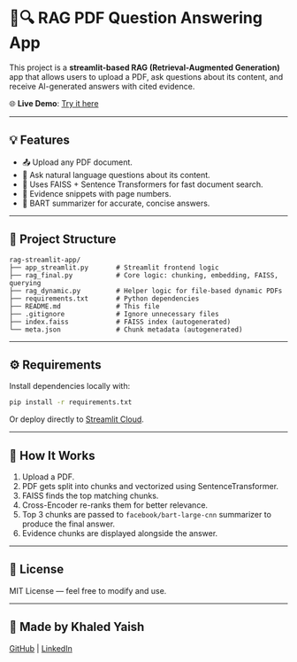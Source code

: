 # 📄🔍 RAG PDF Question Answering App

This project is a **streamlit-based RAG (Retrieval-Augmented Generation)** app that allows users to upload a PDF, ask questions about its content, and receive AI-generated answers with cited evidence.

🌐 **Live Demo**: [Try it here](https://rag-app-stremlit-khaledyaish.streamlit.app/)

---

## 💡 Features

- 📤 Upload any PDF document.
- 💬 Ask natural language questions about its content.
- 🧠 Uses FAISS + Sentence Transformers for fast document search.
- 📑 Evidence snippets with page numbers.
- 🧾 BART summarizer for accurate, concise answers.

---

## 🧱 Project Structure

```
rag-streamlit-app/
├── app_streamlit.py       # Streamlit frontend logic
├── rag_final.py           # Core logic: chunking, embedding, FAISS, querying
├── rag_dynamic.py         # Helper logic for file-based dynamic PDFs
├── requirements.txt       # Python dependencies
├── README.md              # This file
├── .gitignore             # Ignore unnecessary files
├── index.faiss            # FAISS index (autogenerated)
└── meta.json              # Chunk metadata (autogenerated)
```

---

## ⚙️ Requirements

Install dependencies locally with:

```bash
pip install -r requirements.txt
```

Or deploy directly to [Streamlit Cloud](https://streamlit.io/cloud).

---

## 🚀 How It Works

1. Upload a PDF.
2. PDF gets split into chunks and vectorized using SentenceTransformer.
3. FAISS finds the top matching chunks.
4. Cross-Encoder re-ranks them for better relevance.
5. Top 3 chunks are passed to `facebook/bart-large-cnn` summarizer to produce the final answer.
6. Evidence chunks are displayed alongside the answer.

---

## 📝 License

MIT License — feel free to modify and use.

---

## 🧠 Made by Khaled Yaish
[GitHub](https://github.com/KhaledYaish0) | [LinkedIn](https://www.linkedin.com/in/khaledyaish)
